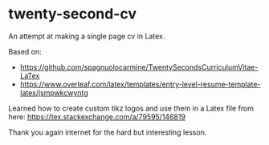 # twenty-second-cv
An attempt at making a single page cv in Latex.

Based on:

 * https://github.com/spagnuolocarmine/TwentySecondsCurriculumVitae-LaTex
 * https://www.overleaf.com/latex/templates/entry-level-resume-template-latex/jsmpwkcwyntg

Learned how to create custom tikz logos and use them in a Latex file from here: https://tex.stackexchange.com/a/79595/146819

Thank you again internet for the hard but interesting lesson.

